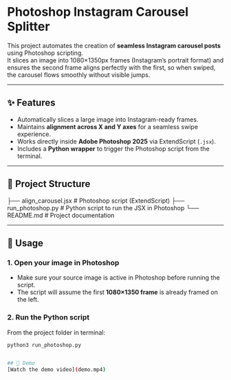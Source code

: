 # Photoshop Instagram Carousel Splitter

This project automates the creation of **seamless Instagram carousel posts** using Photoshop scripting.  
It slices an image into 1080×1350px frames (Instagram’s portrait format) and ensures the second frame aligns perfectly with the first, so when swiped, the carousel flows smoothly without visible jumps.

---

## ✨ Features
- Automatically slices a large image into Instagram-ready frames.  
- Maintains **alignment across X and Y axes** for a seamless swipe experience.  
- Works directly inside **Adobe Photoshop 2025** via ExtendScript (`.jsx`).  
- Includes a **Python wrapper** to trigger the Photoshop script from the terminal.

---

## 📂 Project Structure
├── align_carousel.jsx # Photoshop script (ExtendScript)
├── run_photoshop.py # Python script to run the JSX in Photoshop
└── README.md # Project documentation

---

## 🚀 Usage

### 1. Open your image in Photoshop
- Make sure your source image is active in Photoshop before running the script.  
- The script will assume the first **1080×1350 frame** is already framed on the left.  

### 2. Run the Python script
From the project folder in terminal:

```bash
python3 run_photoshop.py


## 🎥 Demo
[Watch the demo video](demo.mp4)